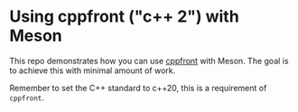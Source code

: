 # Using cppfront ("c++ 2") with Meson

This repo demonstrates how you can use
[cppfront](https://github.com/hsutter/cppfront) with Meson. The goal
is to achieve this with minimal amount of work.

Remember to set the C++ standard to c++20, this is a requirement of
`cppfront`.
